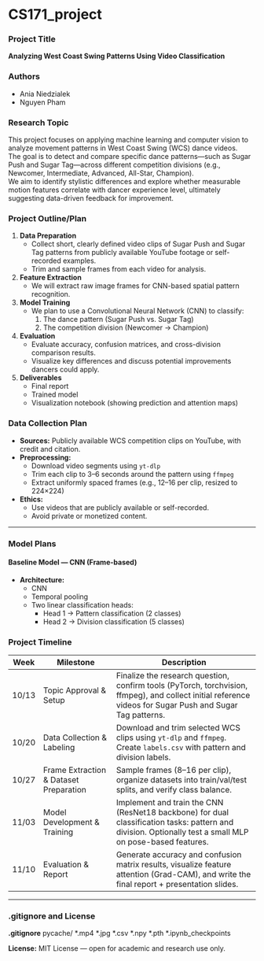 # CS171_project

### Project Title
**Analyzing West Coast Swing Patterns Using Video Classification**
### Authors
-   Ania Niedzialek
-   Nguyen Pham
### Research Topic
This project focuses on applying machine learning and computer vision to analyze movement patterns in West Coast Swing (WCS) dance videos.  
The goal is to detect and compare specific dance patterns—such as Sugar Push and Sugar Tag—across different competition divisions (e.g., Newcomer, Intermediate, Advanced, All-Star, Champion).  
We aim to identify stylistic differences and explore whether measurable motion features correlate with dancer experience level, ultimately suggesting data-driven feedback for improvement.

### Project Outline/Plan
1. **Data Preparation**
   - Collect short, clearly defined video clips of Sugar Push and Sugar Tag patterns from publicly available YouTube footage or self-recorded examples.
   - Trim and sample frames from each video for analysis.
2. **Feature Extraction**
   - We will extract raw image frames for CNN-based spatial pattern recognition.
3. **Model Training**
   - We plan to use a Convolutional Neural Network (CNN) to classify:
     1. The dance pattern (Sugar Push vs. Sugar Tag)
     2. The competition division (Newcomer → Champion)
4. **Evaluation**
   - Evaluate accuracy, confusion matrices, and cross-division comparison results.
   - Visualize key differences and discuss potential improvements dancers could apply.
5. **Deliverables**
   - Final report
   - Trained model
   - Visualization notebook (showing prediction and attention maps)

### Data Collection Plan
- **Sources:** Publicly available WCS competition clips on YouTube, with credit and citation.  
- **Preprocessing:**
  - Download video segments using `yt-dlp`
  - Trim each clip to 3–6 seconds around the pattern using `ffmpeg`
  - Extract uniformly spaced frames (e.g., 12–16 per clip, resized to 224×224)
- **Ethics:**  
  - Use videos that are publicly available or self-recorded.
  - Avoid private or monetized content.

---
### Model Plans
#### Baseline Model — CNN (Frame-based)
- **Architecture:**  
  - CNN
  - Temporal pooling 
  - Two linear classification heads:
    - Head 1 → Pattern classification (2 classes)
    - Head 2 → Division classification (5 classes)
### Project Timeline
| Week | Milestone | Description |
|------|------------|-------------|
| 10/13 | Topic Approval & Setup | Finalize the research question, confirm tools (PyTorch, torchvision, ffmpeg), and collect initial reference videos for Sugar Push and Sugar Tag patterns. |
| 10/20 | Data Collection & Labeling | Download and trim selected WCS clips using `yt-dlp` and `ffmpeg`. Create `labels.csv` with pattern and division labels. |
| 10/27 | Frame Extraction & Dataset Preparation | Sample frames (8–16 per clip), organize datasets into train/val/test splits, and verify class balance. |
| 11/03 | Model Development & Training | Implement and train the CNN (ResNet18 backbone) for dual classification tasks: pattern and division. Optionally test a small MLP on pose-based features. |
| 11/10 | Evaluation & Report | Generate accuracy and confusion matrix results, visualize feature attention (Grad-CAM), and write the final report + presentation slides. |
---
### .gitignore and License
**.gitignore**
pycache/
*.mp4
*.jpg
*.csv
*.npy
*.pth
*.ipynb_checkpoints

**License:** MIT License — open for academic and research use only.
